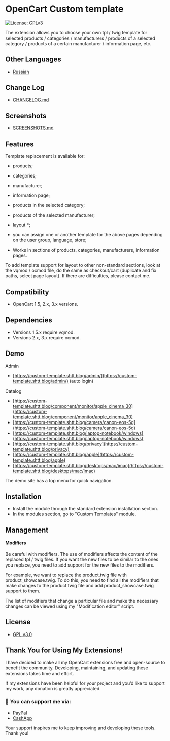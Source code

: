 # OpenCart Custom template
[![License: GPLv3](https://img.shields.io/badge/license-GPL%20V3-green?style=plastic)](LICENSE)

The extension allows you to choose your own tpl / twig template for selected products / categories / manufacturers / products of a selected category / products of a certain manufacturer / information page, etc.

## Other Languages

* [Russian](README_RU.md)

## Change Log

* [CHANGELOG.md](docs/CHANGELOG.md)

## Screenshots

* [SCREENSHOTS.md](docs/SCREENSHOTS.md)

## Features

Template replacement is available for:

* products;
* categories;
* manufacturer;
* information page;
* products in the selected category;
* products of the selected manufacturer;
* layout *;
* you can assign one or another template for the above pages depending on the user group, language, store;

* Works in sections of products, categories, manufacturers, information pages.

To add template support for layout to other non-standard sections, look at the vqmod / ocmod file, do the same as checkout/cart (duplicate and fix paths, select page layout). If there are difficulties, please contact me.

## Compatibility

* OpenCart 1.5, 2.x, 3.x versions.

## Dependencies

* Versions 1.5.x require vqmod.
* Versions 2.x, 3.x require ocmod.

## Demo

Admin

* [https://custom-template.shtt.blog/admin/](https://custom-template.shtt.blog/admin/)﻿ (auto login)

Catalog

* [https://custom-template.shtt.blog/component/monitor/apple_cinema_30](https://custom-template.shtt.blog/component/monitor/apple_cinema_30)
* [https://custom-template.shtt.blog/camera/canon-eos-5d](https://custom-template.shtt.blog/camera/canon-eos-5d)
* [https://custom-template.shtt.blog/laptop-notebook/windows](https://custom-template.shtt.blog/laptop-notebook/windows)
* [https://custom-template.shtt.blog/privacy](https://custom-template.shtt.blog/privacy)
* [https://custom-template.shtt.blog/apple](https://custom-template.shtt.blog/apple)
* [https://custom-template.shtt.blog/desktops/mac/imac](https://custom-template.shtt.blog/desktops/mac/imac)

The demo site has a top menu for quick navigation.

## Installation

* Install the module through the standard extension installation section.
* In the modules section, go to "Custom Templates" module.

## Management

#### Modifiers

Be careful with modifiers. The use of modifiers affects the content of the replaced tpl / twig files. If you want the new files to be similar to the ones you replace, you need to add support for the new files to the modifiers.

For example, we want to replace the product.twig file with product_showcase.twig. To do this, you need to find all the modifiers that make changes to the product.twig file and add product_showcase.twig support to them.

The list of modifiers that change a particular file and make the necessary changes can be viewed using my "Modification editor" script.

## License

* [GPL v3.0](LICENSE.MD)

## Thank You for Using My Extensions!

I have decided to make all my OpenCart extensions free and open-source to benefit the community. Developing, maintaining, and updating these extensions takes time and effort.

If my extensions have been helpful for your project and you’d like to support my work, any donation is greatly appreciated.

### 💙 You can support me via:

* [PayPal](https://paypal.me/TalgatShashakhmetov?country.x=US&locale.x=en_US)
* [CashApp](https://cash.app/$TalgatShashakhmetov)

Your support inspires me to keep improving and developing these tools. Thank you!
